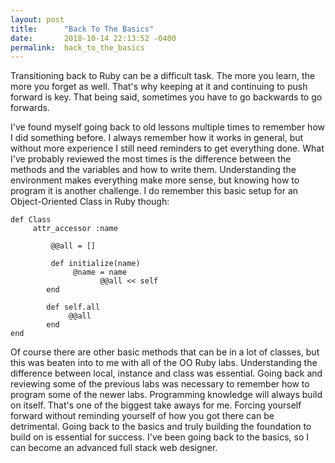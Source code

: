 ```yaml
---
layout: post
title:      "Back To The Basics"
date:       2018-10-14 22:13:52 -0400
permalink:  back_to_the_basics
---
```


Transitioning back to Ruby can be a difficult task. The more you learn, the more you forget as well. That's why keeping at it and continuing to push forward is key. That being said, sometimes you have to go backwards to go forwards.

I've found myself going back to old lessons multiple times to remember how I did something before. I always remember how it works in general, but without more experience I still need reminders to get everything done. What I've probably reviewed the most times is the difference between the methods and the variables and how to write them. Understanding the environment makes everything make more sense, but knowing how to program it is another challenge. I do remember this basic setup for an Object-Oriented Class in Ruby though:

```
def Class
     attr_accessor :name
		 
		 @@all = []
		 
		 def initialize(name)
		      @name = name
					@@all << self
		end
		
		def self.all
		     @@all
		end
end
```

Of course there are other basic methods that can be in a lot of classes, but this was beaten into to me with all of the OO Ruby labs. Understanding the difference between local, instance and class was essential. Going back and reviewing some of the previous labs was necessary to remember how to program some of the newer labs. Programming knowledge will always build on itself. That's one of the biggest take aways for me. Forcing yourself forward without reminding yourself of how you got there can be detrimental. Going back to the basics and truly building the foundation to build on is essential for success. I've been going back to the basics, so I can become an advanced full stack web designer. 
